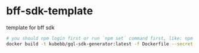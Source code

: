 # bff-sdk-template

template for bff sdk

```bash
# you should npm login first or run `npm set` command first, like: npm set //dev-npm.tenxcloud.net/:_authToken=xxxxx
docker build -t kubebb/gql-sdk-generator:latest -f Dockerfile --secret id=npmrc,src=$HOME/.npmrc .
```
